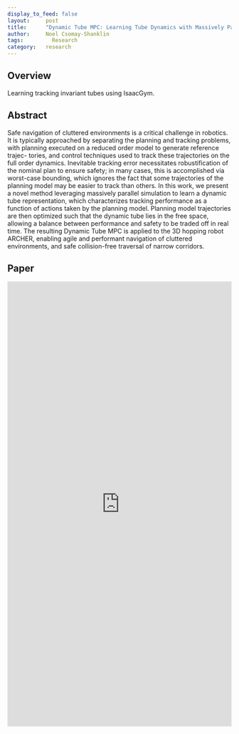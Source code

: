 ```yaml
---
display_to_feed: false
layout:     post
title:      "Dynamic Tube MPC: Learning Tube Dynamics with Massively Parallel Simulation for Robust Safety in Practice"
author:     Noel Csomay-Shanklin
tags: 		  Research
category:   research
---
```


## Overview
Learning tracking invariant tubes using IsaacGym.

## Abstract
Safe navigation of cluttered environments is a
critical challenge in robotics. It is typically approached by
separating the planning and tracking problems, with planning
executed on a reduced order model to generate reference trajec-
tories, and control techniques used to track these trajectories on
the full order dynamics. Inevitable tracking error necessitates
robustification of the nominal plan to ensure safety; in many
cases, this is accomplished via worst-case bounding, which
ignores the fact that some trajectories of the planning model
may be easier to track than others. In this work, we present a
novel method leveraging massively parallel simulation to learn
a dynamic tube representation, which characterizes tracking
performance as a function of actions taken by the planning
model. Planning model trajectories are then optimized such
that the dynamic tube lies in the free space, allowing a balance
between performance and safety to be traded off in real time.
The resulting Dynamic Tube MPC is applied to the 3D hopping
robot ARCHER, enabling agile and performant navigation
of cluttered environments, and safe collision-free traversal of
narrow corridors.

## Paper
<iframe style="width:100%" height="1000px" src="https://noelc-s.github.io/website/papers/Tubes.pdf" frameborder="0" allowfullscreen></iframe>
